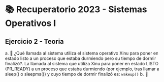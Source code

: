 # 📚 Recuperatorio 2023 - Sistemas Operativos I

## Ejercicio 2 - Teoria
a. 📌
¿Qué llamada al sistema utiliza el sistema operativo Xinu para poner en estado listo a un proceso que estaba
durmiendo pero su tiempo de dormir finalizó?.
La llamada al sistema que utiliza Xinu para poner en estado LISTO (PR_READY) a un proceso que estaba durmiendo (por ejemplo, tras llamar a sleep() o sleepms()) 
y cuyo tiempo de dormir finalizó es: `wakeup()`
b. 📌 
